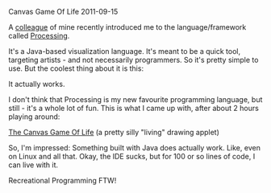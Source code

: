 Canvas Game Of Life
2011-09-15

A <a href="http://killbodyeatsoul.net/stuff">colleague</a> of mine recently introduced me to the language/framework called <a href="http://processing.org">Processing</a>.

It's a Java-based visualization language. It's meant to be a quick tool, targeting artists - and not necessarily programmers. So it's pretty simple to use. But the coolest thing about it is this:

It actually works.

I don't think that Processing is my new favourite programming language, but still - it's a whole lot of fun. This is what I came up with, after about 2 hours playing around:

<a href="http://r-wos.org/processing/index.html">The Canvas Game Of Life</a> (a pretty silly "living" drawing applet)

So, I'm impressed: Something built with Java does actually work. Like, even on Linux and all that. Okay, the IDE sucks, but for 100 or so lines of code, I can live with it.

Recreational Programming FTW!